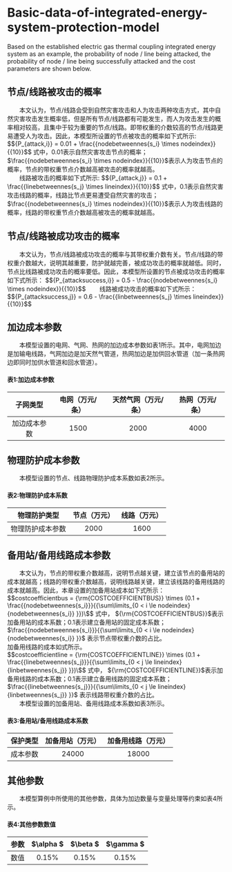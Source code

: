 # Basic-data-of-integrated-energy-system-protection-model
Based on the established electric gas thermal coupling integrated energy system as an example, the probability of node / line being attacked, the probability of node / line being successfully attacked and the cost parameters are shown below.
## 节点/线路被攻击的概率
&ensp;&ensp;&ensp;&ensp;本文认为，节点/线路会受到自然灾害攻击和人为攻击两种攻击方式，其中自然灾害攻击发生概率低，但是所有节点/线路都有可能发生，而人为攻击发生的概率相对较高，且集中于较为重要的节点/线路。即带权重的介数较高的节点/线路更易遭受人为攻击。因此，本模型所设置的节点被攻击的概率如下式所示:  
$$\{P_{attack,i}} = 0.01 + \frac{{nodebetweennes{s_i} \times nodeindex}}{{10}}$$
式中，0.01表示自然灾害攻击节点的概率；$\frac{{nodebetweennes{s_i} \times nodeindex}}{{10}}\$表示人为攻击节点的概率，节点的带权重节点介数越高被攻击的概率就越高。  
&ensp;&ensp;&ensp;&ensp;线路被攻击的概率如下式所示:
$$\{P_{attack,j}} = 0.1 + \frac{{linebetweennes{s_j} \times lineindex}}{{10}}\$$
式中，0.1表示自然灾害攻击线路的概率，线路比节点更易遭受自然灾害的攻击；$\frac{{nodebetweennes{s_i} \times nodeindex}}{{10}}\$表示人为攻击线路的概率，线路的带权重节点介数越高被攻击的概率就越高。  
## 节点/线路被成功攻击的概率
&ensp;&ensp;&ensp;&ensp;本文认为，节点/线路被成功攻击的概率与其带权重介数有关。节点/线路的带权重介数越大，说明其越重要，防护就越完善，被成功攻击的概率就越低。同时，节点比线路被成功攻击的概率要低。因此，本模型所设置的节点被成功攻击的概率如下式所示：
$$\{P_{attacksuccess,i}} = 0.5 - \frac{{nodebetweennes{s_i} \times nodeindex}}{{10}}\$$
&ensp;&ensp;&ensp;&ensp;线路被成功攻击的概率如下式所示：
$$\{P_{attacksuccess,j}} = 0.6 - \frac{{linbetweennes{s_j} \times lineindex}}{{10}}\$$
## 加边成本参数
&ensp;&ensp;&ensp;&ensp;本模型设置的电网、气网、热网的加边成本参数如表1所示。其中，电网加边是加输电线路，气网加边是加天然气管道，热网加边是加供回水管道（加一条热网边即同时加供水管道和回水管道）。  
#### 表1:加边成本参数
子网类型  | 电网（万元/条）|天然气网（万元/条）|热网（万元/条）
:-------------: |:-------------:|:-------------:|:-------------:
加边成本参数  | 1500|2000|4000
## 物理防护成本参数
&ensp;&ensp;&ensp;&ensp;本模型设置的节点、线路物理防护成本系数如表2所示。
#### 表2:物理防护成本系数
物理防护类型  | 节点（万元）|线路（万元）
:-------------: |:-------------:|:-------------:
物理防护成本参数  | 2000|1600
## 备用站/备用线路成本参数
&ensp;&ensp;&ensp;&ensp;本文认为，节点的带权重介数越高，说明节点越关键，建立该节点的备用站的成本就越高；线路的带权重介数越高，说明线路越关键，建立该线路的备用线路的成本就越高。因此，本章设置的加备用站成本如下式所示：
$$costcoefficientbus = {\rm{COSTCOEFFICIENTBUS}} \times (0.1 + \frac{{nodebetweennes{s_i}}}{{\sum\limits_{0 < i \le nodeindex} {nodebetweennes{s_i}} }})\$$
式中， $\{\rm{COSTCOEFFICIENTBUS}}\$表示加备用站的成本系数；0.1表示建立备用站的固定成本系数；
$\\frac{{nodebetweennes{s_i}}}{{\sum\limits_{0 < i \le nodeindex} {nodebetweennes{s_i}} }}\$
表示节点带权重介数的占比。  
加备用线路的成本如式所示。  
$$costcoefficientline = {\rm{COSTCOEFFICIENTLINE}} \times (0.1 + \frac{{linebetweennes{s_j}}}{{\sum\limits_{0 < j \le lineindex} {linbetweennes{s_j}} }})\$$
式中， $\{\rm{COSTCOEFFICIENTLINE}}\$表示加备用线路的成本系数；0.1表示建立备用线路的固定成本系数；
$\\frac{{linebetweennes{s_j}}}{{\sum\limits_{0 < j \le lineindex} {linbetweennes{s_j}} }}\$
表示线路带权重介数的占比。  
&ensp;&ensp;&ensp;&ensp;本模型设置的加备用站、备用线路成本系数如表3所示。
#### 表3:备用站/备用线路成本系数
保护类型  | 加备用站（万元）|加备用线路（万元）
:-------------: |:-------------:|:-------------:
成本参数  |24000|18000
## 其他参数
&ensp;&ensp;&ensp;&ensp;本模型算例中所使用的其他参数，具体为加边数量与变量处理等约束如表4所示。
#### 表4:其他参数数值
 参数 | $\alpha $|$\beta $|$\gamma $
:-------------: |:-------------:|:-------------:|:-------------:
数值  |0.15%|0.15%|0.15%
